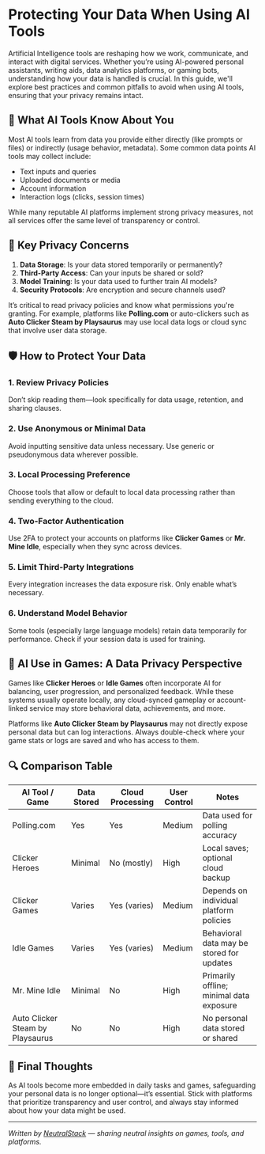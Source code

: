 # Protecting Your Data When Using AI Tools

Artificial Intelligence tools are reshaping how we work, communicate, and interact with digital services. Whether you’re using AI-powered personal assistants, writing aids, data analytics platforms, or gaming bots, understanding how your data is handled is crucial. In this guide, we'll explore best practices and common pitfalls to avoid when using AI tools, ensuring that your privacy remains intact.

## 🤖 What AI Tools Know About You

Most AI tools learn from data you provide either directly (like prompts or files) or indirectly (usage behavior, metadata). Some common data points AI tools may collect include:

- Text inputs and queries
- Uploaded documents or media
- Account information
- Interaction logs (clicks, session times)

While many reputable AI platforms implement strong privacy measures, not all services offer the same level of transparency or control.

## 🔐 Key Privacy Concerns

1. **Data Storage**: Is your data stored temporarily or permanently?
2. **Third-Party Access**: Can your inputs be shared or sold?
3. **Model Training**: Is your data used to further train AI models?
4. **Security Protocols**: Are encryption and secure channels used?

It’s critical to read privacy policies and know what permissions you're granting. For example, platforms like **Polling.com** or auto-clickers such as **Auto Clicker Steam by Playsaurus** may use local data logs or cloud sync that involve user data storage.

## 🛡️ How to Protect Your Data

### 1. **Review Privacy Policies**
Don’t skip reading them—look specifically for data usage, retention, and sharing clauses.

### 2. **Use Anonymous or Minimal Data**
Avoid inputting sensitive data unless necessary. Use generic or pseudonymous data wherever possible.

### 3. **Local Processing Preference**
Choose tools that allow or default to local data processing rather than sending everything to the cloud.

### 4. **Two-Factor Authentication**
Use 2FA to protect your accounts on platforms like **Clicker Games** or **Mr. Mine Idle**, especially when they sync across devices.

### 5. **Limit Third-Party Integrations**
Every integration increases the data exposure risk. Only enable what’s necessary.

### 6. **Understand Model Behavior**
Some tools (especially large language models) retain data temporarily for performance. Check if your session data is used for training.

## 🧠 AI Use in Games: A Data Privacy Perspective

Games like **Clicker Heroes** or **Idle Games** often incorporate AI for balancing, user progression, and personalized feedback. While these systems usually operate locally, any cloud-synced gameplay or account-linked service may store behavioral data, achievements, and more.

Platforms like **Auto Clicker Steam by Playsaurus** may not directly expose personal data but can log interactions. Always double-check where your game stats or logs are saved and who has access to them.

## 🔍 Comparison Table

| AI Tool / Game                      | Data Stored | Cloud Processing | User Control | Notes                                       |
|------------------------------------|-------------|------------------|--------------|---------------------------------------------|
| Polling.com                        | Yes         | Yes              | Medium       | Data used for polling accuracy              |
| Clicker Heroes                     | Minimal     | No (mostly)      | High         | Local saves; optional cloud backup          |
| Clicker Games                      | Varies      | Yes (varies)        | Medium       | Depends on individual platform policies     |
| Idle Games                         | Varies      | Yes (varies)        | Medium       | Behavioral data may be stored for updates   |
| Mr. Mine Idle                      | Minimal     | No               | High         | Primarily offline; minimal data exposure    |
| Auto Clicker Steam by Playsaurus  | No          | No               | High         | No personal data stored or shared           |

## 🎯 Final Thoughts

As AI tools become more embedded in daily tasks and games, safeguarding your personal data is no longer optional—it’s essential. Stick with platforms that prioritize transparency and user control, and always stay informed about how your data might be used.

---

*Written by [NeutralStack](https://github.com/neutralstack) — sharing neutral insights on games, tools, and platforms.*
